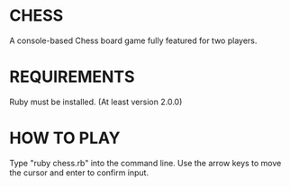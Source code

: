 # CHESS

A console-based Chess board game fully featured for two players.

# REQUIREMENTS

Ruby must be installed. (At least version 2.0.0)

# HOW TO PLAY

Type "ruby chess.rb" into the command line.
Use the arrow keys to move the cursor and enter to confirm input.
